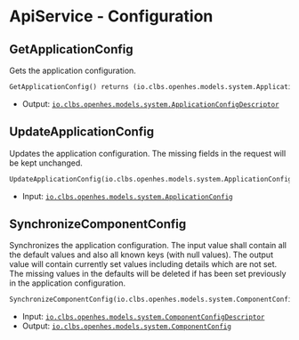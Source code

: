 # ApiService - Configuration

## GetApplicationConfig

Gets the application configuration.

```proto
GetApplicationConfig() returns (io.clbs.openhes.models.system.ApplicationConfigDescriptor)
```

- Output: [`io.clbs.openhes.models.system.ApplicationConfigDescriptor`](model-io-clbs-openhes-models-system-applicationconfigdescriptor.md)

## UpdateApplicationConfig

Updates the application configuration. The missing fields in the request will be kept unchanged.

```proto
UpdateApplicationConfig(io.clbs.openhes.models.system.ApplicationConfig)
```

- Input: [`io.clbs.openhes.models.system.ApplicationConfig`](model-io-clbs-openhes-models-system-applicationconfig.md)

## SynchronizeComponentConfig

Synchronizes the application configuration. The input value shall contain all the default values and also all known keys (with null values).
 The output value will contain currently set values including details which are not set.
 The missing values in the defaults will be deleted if has been set previously in the application configuration.

```proto
SynchronizeComponentConfig(io.clbs.openhes.models.system.ComponentConfigDescriptor) returns (io.clbs.openhes.models.system.ComponentConfig)
```

- Input: [`io.clbs.openhes.models.system.ComponentConfigDescriptor`](model-io-clbs-openhes-models-system-componentconfigdescriptor.md)
- Output: [`io.clbs.openhes.models.system.ComponentConfig`](model-io-clbs-openhes-models-system-componentconfig.md)

